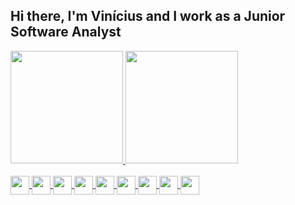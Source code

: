 ## Hi there, I'm Vinícius and I work as a Junior Software Analyst

<div>
  <a href="https://github.com/vbbandeira">
  <img height="180em" src="https://github-readme-stats.vercel.app/api?username=vbbandeira&show_icons=true&theme=onedark&include_all_commits=true&count_private=true"/>
  <img height="180em" src="https://github-readme-stats.vercel.app/api/top-langs/?username=vbbandeira&layout=compact&langs_count=16&count_private=true&theme=onedark"/>
</div>

<div style="display: inline_block"><br>
  <img align="center" alt"Vini-Js" height="30" widht="40" src="https://cdn.jsdelivr.net/gh/devicons/devicon/icons/javascript/javascript-original.svg">
  <img align="center" alt"Vini-React" height="30" widht="40" src="https://cdn.jsdelivr.net/gh/devicons/devicon/icons/react/react-original.svg">
  <img align="center" alt"Vini-Node" height="30" widht="40" src="https://cdn.jsdelivr.net/gh/devicons/devicon/icons/nodejs/nodejs-original.svg">
  <img align="center" alt"Vini-Html" height="30" widht="40" src="https://cdn.jsdelivr.net/gh/devicons/devicon/icons/html5/html5-original.svg">
  <img align="center" alt"Vini-Css" height="30" widht="40" src="https://cdn.jsdelivr.net/gh/devicons/devicon/icons/css3/css3-original.svg">
  <img align="center" alt"Vini-Java" height="30" widht="40" src="https://cdn.jsdelivr.net/gh/devicons/devicon/icons/java/java-original.svg">
  <img align="center" alt"Vini-C++" height="30" widht="40" src="https://cdn.jsdelivr.net/gh/devicons/devicon/icons/cplusplus/cplusplus-original.svg">
  <img align="center" alt"Vini-Dart" height="30" widht="40" src="https://cdn.jsdelivr.net/gh/devicons/devicon/icons/dart/dart-original.svg">
  <img align="center" alt"Vini-Flutter" height="30" widht="40" src="https://cdn.jsdelivr.net/gh/devicons/devicon/icons/flutter/flutter-original.svg">
</div>
